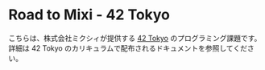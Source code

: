 # Road to Mixi - 42 Tokyo

こちらは、株式会社ミクシィが提供する [42 Tokyo](https://42tokyo.jp/) のプログラミング課題です。
詳細は 42 Tokyo のカリキュラムで配布されるドキュメントを参照してください。
